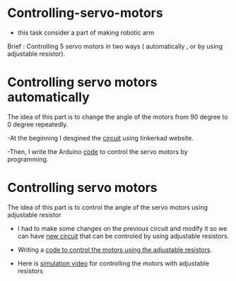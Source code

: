 # Controlling-servo-motors 
* this task consider a part of making robotic arm

Brief : Controlling 5 servo motors in two ways ( automatically , or by using adjustable resistor).
# Controlling servo motors automatically
The idea of this part is to change the angle of the motors from 90 degree to 0 degree repeatedly.

-At the beginning I  desgined the [circuit](https://github.com/FarisA1999/Controlling-servo-motor/blob/main/control%20servo%20automaticlly_%20circuit.png) using tinkerkad website.

-Then, I write the Arduino [code](https://github.com/FarisA1999/Controlling-servo-motor/commit/12f6ca00262bb20f32d90b6313c1f87ffe10f7b0) to control the servo motors by programming. 
 # Controlling servo motors
 The idea of this part is to control the angle of the servo motors using adjustable resistor
 - I had to make some changes on the previous circuit and modify it so we can have [new circuit](https://github.com/FarisA1999/Controlling-servo-motor/blob/main/control%20servo%20by%20resistor_%20circuit.png) that can be controled  by using adjustable resistors.
 
 - Writing a [code to control the motors using the adjustable resistors](https://github.com/FarisA1999/Controlling-servo-motor/blob/main/control%20servo%20by%20resistor%20_code.ino). 

- Here is [simulation video](https://github.com/FarisA1999/Controlling-servo-motor/blob/main/Control%20servo%20by%20resistor_video.mp4) for controlling the motors with adjustable resistors
